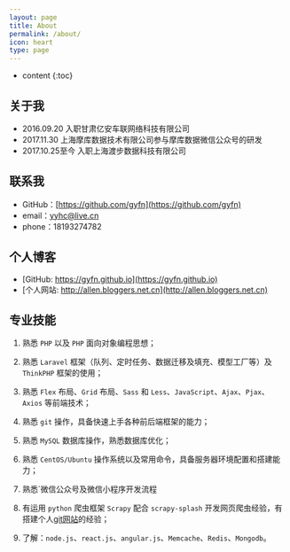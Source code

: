 ```yaml
---
layout: page
title: About
permalink: /about/
icon: heart
type: page
---
```


* content
{:toc}

## 关于我

* 2016.09.20 入职甘肃亿安车联网络科技有限公司
* 2017.11.30 上海摩库数据技术有限公司参与摩库数据微信公众号的研发
* 2017.10.25至今 入职上海渡步数据科技有限公司

## 联系我

* GitHub：[https://github.com/gyfn](https://github.com/gyfn)
* email：yyhc@live.cn
* phone：18193274782

## 个人博客
* [GitHub: https://gyfn.github.io](https://gyfn.github.io)
* [个人网站: http://allen.bloggers.net.cn](http://allen.bloggers.net.cn)

## 专业技能
1. 熟悉 `PHP` 以及 `PHP` 面向对象编程思想；

2. 熟悉 `Laravel` 框架（队列、定时任务、数据迁移及填充、模型工厂等）及 `ThinkPHP` 框架的使用；

3. 熟悉 `Flex` 布局、`Grid` 布局、`Sass` 和 `Less`、`JavaScript`、`Ajax`、`Pjax`、`Axios` 等前端技术；

4. 熟悉 `git` 操作，具备快速上手各种前后端框架的能力；

5. 熟悉 `MySQL` 数据库操作，熟悉数据库优化；

6. 熟悉 `CentOS/Ubuntu` 操作系统以及常用命令，具备服务器环境配置和搭建能力；

7. 熟悉`微信公众号及微信小程序开发流程

8. 有运用 `python` 爬虫框架 `Scrapy` 配合 `scrapy-splash` 开发网页爬虫经验，有搭建个人[git网站](http://gitbucket.allen.net.cn "gitbucket")的经验；

9. 了解：`node.js`、`react.js`、`angular.js`、`Memcache`、`Redis`、`Mongodb`。




